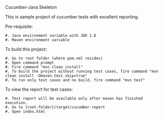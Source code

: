 Cucumber-Java Skeleton

This is sample project of cucumber tests with excellent reporting.

Pre-requisite:

	#. Java environment variable with JDK 1.8
	#. Maven environment variable
	
To build this project:
	
	#. Go to root folder (where pom.xml resides)
	#. Open command prompt
	#. Fire command "mvn clean install"
	#. To build the project without running test cases, fire command "mvn clean install -Dmaven.test.skip=true"
	#. To run only test cases and no build, fire command "mvn test"
	
	
To view the report for test cases:

	#. Test report will be available only after maven has finished execution.
	#. Go to {root-folder}/target/cucumber-report
	#. Open index.html
